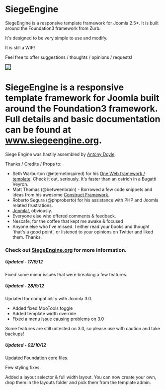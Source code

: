 <h1>SiegeEngine</h1>
<p>SiegeEngine is a responsive template framework for Joomla 2.5+. It is built around the Foundation3 framework from Zurb.</p>
<p>It's designed to be very simple to use and modify.</p>
<p>It is still a WIP!</p>
<p>Feel free to offer suggestions / thoughts / opinions / requests!</p>

<img style="float:none; border: 1px solid #0a192e;" src="http://www.antonydoyle.co.uk/media/k2/items/cache/13f34e2b533e12c6166f88368dcd8c07_L.jpg" /><h1>SiegeEngine is a responsive template framework for Joomla built around the Foundation3 framework. Full details and basic documentation can be found at <a href="https://www.siegeengine.org">www.siegeengine.org</a>.</h1><p>Siege Engine was hastily assembled by <a href="http://www.antonydoyle.co.uk">Antony Doyle</a>. </p><p><p>Thanks / Credits / Props to:</p>
		<ul>
		<li>Seth Warburton (@nternetinspired) for his <a href="http://www.joomlafuture.com">One Web framework / template</a>. Check it out, seriously. It's faster than an ostrich in a Bugatti Veyron.</li>
		<li>Matt Thomas (@betweenbrain) - Borrowed a few code snippets and ideas from his awesome <a href="http://construct-framework.com/">Construct Framework</a>.
		<li>Roberto Segura (@phproberto) for his assistance with PHP and Joomla related frustrations.</li>
		<li><a href="http://www.joomla.org">Joomla!</a>, obviously.</li>
		<li>Everyone else who offered comments & feedback.</li>
		<li>Nescafe, for the coffee that kept me awake & focused</li>
		<li>Anyone else who I've missed. I either read your books and thought 'that's a good point', or listened to your opinions on Twitter and liked them. Thanks.</li>
		</ul></p>

<h3>Check out <a href="http://www.siegeengine.org/">SiegeEngine.org</a> for more information.</h3>
<h5>Updated - 17/9/12</h5>
<p>Fixed some minor issues that were breaking a few features.</p>
<h5>Updated - 28/9/12</h5>
<p>Updated for compatibility with Joomla 3.0.</p>
<ul>
<li>Added fixed MooTools toggle</li>
<li>Added template width override</li>
<li>Fixed a menu issue causing problems on 3.0</li>
</ul>
<p>Some features are still untested on 3.0, so please use with caution and take backups! </p>
<h5>Updated - 02/10/12</h5>
<p>Updated Foundation core files.</p>
<p>Few styling fixes.</p>
<p>Added a layout selector & full width layout. You can now create your own, drop them in the layouts folder and pick them from the template admin.</p>

